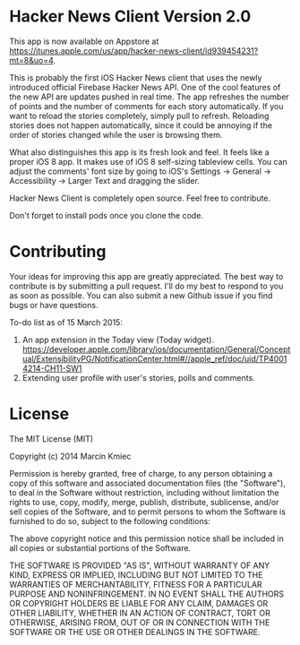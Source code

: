 Hacker News Client Version 2.0
===========

This app is now available on Appstore at https://itunes.apple.com/us/app/hacker-news-client/id939454231?mt=8&uo=4.

This is probably the first iOS Hacker News client that uses the newly introduced official Firebase Hacker News API. One of the cool features of the new API are updates pushed in real time. The app refreshes the number of points and the number of comments for each story automatically. If you want to reload the stories completely, simply pull to refresh. Reloading stories does not happen automatically, since it could be annoying if the order of stories changed while the user is browsing them. 

What also distinguishes this app is its fresh look and feel. It feels like a proper iOS 8 app. It makes use of iOS 8 self-sizing tableview cells. You can adjust the comments' font size by going to iOS's Settings -> General -> Accessibility -> Larger Text and dragging the slider. 

Hacker News Client is completely open source. Feel free to contribute. 

Don't forget to install pods once you clone the code. 

Contributing
===========

Your ideas for improving this app are greatly appreciated. The best way to contribute is by submitting a pull request. I'll do my best to respond to you as soon as possible. You can also submit a new Github issue if you find bugs or have questions. 

To-do list as of 15 March 2015:

1. An app extension in the Today view (Today widget). https://developer.apple.com/library/ios/documentation/General/Conceptual/ExtensibilityPG/NotificationCenter.html#//apple_ref/doc/uid/TP40014214-CH11-SW1
2. Extending user profile with user's stories, polls and comments.

License
===========

The MIT License (MIT)

Copyright (c) 2014 Marcin Kmiec

Permission is hereby granted, free of charge, to any person obtaining a copy
of this software and associated documentation files (the "Software"), to deal
in the Software without restriction, including without limitation the rights
to use, copy, modify, merge, publish, distribute, sublicense, and/or sell
copies of the Software, and to permit persons to whom the Software is
furnished to do so, subject to the following conditions:

The above copyright notice and this permission notice shall be included in all
copies or substantial portions of the Software.

THE SOFTWARE IS PROVIDED "AS IS", WITHOUT WARRANTY OF ANY KIND, EXPRESS OR
IMPLIED, INCLUDING BUT NOT LIMITED TO THE WARRANTIES OF MERCHANTABILITY,
FITNESS FOR A PARTICULAR PURPOSE AND NONINFRINGEMENT. IN NO EVENT SHALL THE
AUTHORS OR COPYRIGHT HOLDERS BE LIABLE FOR ANY CLAIM, DAMAGES OR OTHER
LIABILITY, WHETHER IN AN ACTION OF CONTRACT, TORT OR OTHERWISE, ARISING FROM,
OUT OF OR IN CONNECTION WITH THE SOFTWARE OR THE USE OR OTHER DEALINGS IN THE
SOFTWARE.
